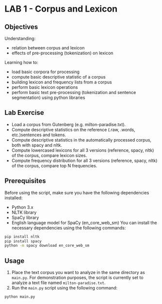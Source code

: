 # LAB 1 - Corpus and Lexicon

## Objectives
Understanding:
- relation between corpus and lexicon
- effects of pre-processing (tokenization) on lexicon
  
Learning how to:
- load basic corpora for processing
- compute basic descriptive statistic of a corpus
- building lexicon and frequency lists from a corpus
- perform basic lexicon operations
- perform basic text pre-processing (tokenization and sentence segmentation) using python libraries

## Lab Exercise
* Load a corpus from Gutenberg (e.g. milton-paradise.txt).
* Compute descriptive statistics on the reference (.raw, .words, etc.)sentences and tokens.
* Compute descriptive statistics in the automatically processed corpus, both with spacy and nltk.
* Compute lowercased lexicons for all 3 versions (reference, spacy, nltk) of the corpus, compare lexicon sizes.
* Compute frequency distribution for all 3 versions (reference, spacy, nltk) of the corpus, compare top N frequencies.

## Prerequisites
Before using the script, make sure you have the following dependencies installed:
- Python 3.x
- NLTK library
- SpaCy library
- English language model for SpaCy (en_core_web_sm)
You can install the necessary dependencies using the following commands:
```bash
pip install nltk
pip install spacy
python -m spacy download en_core_web_sm
```

## Usage
1. Place the text corpus you want to analyze in the same directory as `main.py`. For demonstration purposes, the script is currently set to analyze a text file named `milton-paradise.txt`.
2. Run the `main.py` script using the following command:
```bash
python main.py
```
